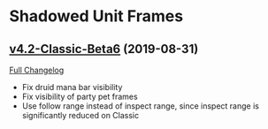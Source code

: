 # Shadowed Unit Frames

## [v4.2-Classic-Beta6](https://github.com/Nevcairiel/ShadowedUnitFrames/tree/v4.2-Classic-Beta6) (2019-08-31)
[Full Changelog](https://github.com/Nevcairiel/ShadowedUnitFrames/compare/v4.2-Classic-Beta5...v4.2-Classic-Beta6)

- Fix druid mana bar visibility  
- Fix visibility of party pet frames  
- Use follow range instead of inspect range, since inspect range is significantly reduced on Classic  
